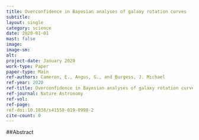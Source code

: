 ```yaml
---
title: Overconfidence in Bayesian analyses of galaxy rotation curves
subtitle: 
layout: single
category: science
date: 2020-01-01
mast: false
image: 
image-sm: 
alt: 
project-date: January 2020
work-type: Paper
paper-type: Main
ref-authors: Cameron, E., Angus, G., and Burgess, J. Michael
ref-year: 2020
ref-title: Overconfidence in Bayesian analyses of galaxy rotation curves
ref-journal: Nature Astronomy
ref-vol: 
ref-page: 
ref-doi:10.1038/s41550-019-0998-2
cite-count: 0
---
```



##Abstract
